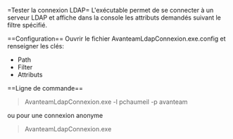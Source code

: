=Tester la connexion LDAP=
L'exécutable permet de se connecter à un serveur LDAP et affiche dans la console les attributs demandés suivant le filtre spécifié.

==Configuration==
Ouvrir le fichier AvanteamLdapConnexion.exe.config et renseigner les clés:
- Path
- Filter
- Attributs

==Ligne de commande==

> AvanteamLdapConnexion.exe -l pchaumeil -p avanteam

ou pour une connexion anonyme
> AvanteamLdapConnexion.exe